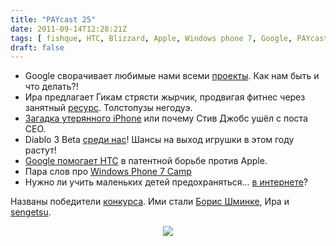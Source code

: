 ```yaml
---
title: "PAYcast 25"
date: 2011-09-14T12:28:21Z
tags: [ fishque, HTC, Blizzard, Apple, Windows phone 7, Google, PAYcast, fitness, IPhone, diablo, internet security ]
draft: false
---
```

<ul>
<li>Google сворачивает любимые нами всеми <a href="http://googleblog.blogspot.com/2011/09/fall-spring-clean.html" target="_blank">проекты</a>. Как нам быть и что делать?!</li>
<li>Ира предлагает Гикам стрясти жырчик, продвигая фитнес через занятный <a href="http://www.jv.ru/" target="_blank">ресурс</a>. Толстопузы негодуэ.</li>
<li><a href="http://www.zdnet.com/blog/btl/lost-iphone-5-saga-sf-police-say-they-assisted-apple-on-investigation/57276" target="_blank">Загадка утерянного iPhone</a> или почему Стив Джобс ушёл с поста CEO.</li>
<li>Diablo 3 Beta <a href="http://www.betadiablo3.com/" target="_blank">среди нас</a>! Шансы на выход игрушки в этом году растут!</li>
<li><a href="http://www.zdnet.com/blog/google/google-gives-htc-nine-patents-to-use-against-apple/3300" target="_blank">Google помогает HTC</a> в патентной борьбе против Apple.</li>
<li>Пара слов про <a href="https://twitter.com/#!/search/%23wp7camp" target="_blank">Windows Phone 7 Camp</a></li>
<li>Нужно ли учить маленьких детей предохраняться&#8230; <a href="http://www.zdnet.com/blog/igeneration/should-data-protection-and-user-privacy-be-taught-in-schools/12617" target="_blank">в интернете</a>?</li>
</ul>
<p>Названы победители <a href="http://paycast.ru/paycast-24/">конкурса</a>. Ими стали <a href="http://paycast.ru/paycast-24/#comment-302876578">Борис Шминке</a>, Ира и <a href="http://sengetsu.rpod.ru/">sengetsu</a>.<br />
<center><a href="http://sourcemaking.com/design_patterns/object_pool#permalink-13" target="_blank"><img src="http://sourcemaking.com/files/sm/images/patterns/Object_pool_example1.png" border="0"/></a></center></p>

     